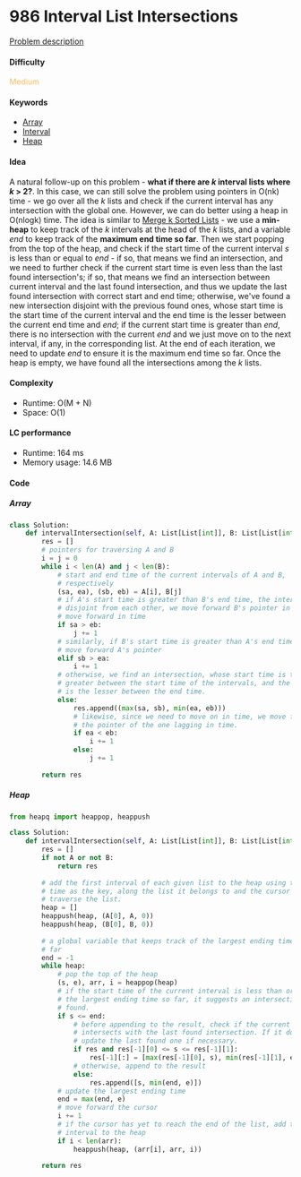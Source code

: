 986 Interval List Intersections
=======================
[Problem description](https://leetcode.com/problems/interval-list-intersections/)

#### Difficulty
<span style="color:#FABC60">Medium</span>

#### Keywords
- [Array](../categories/array.md)
- [Interval](../categories/interval.md)
- [Heap](../categories/heap.md)
  
#### Idea
A natural follow-up on this problem - **what if there are *k* interval lists where *k* > 2?**. In this case, we can still solve the problem using pointers in O(nk) time - we go over all the *k* lists and check if the current interval has any intersection with the global one. However, we can do better using a heap in O(nlogk) time. The idea is similar to [Merge k Sorted Lists](https://leetcode.com/problems/merge-k-sorted-lists) - we use a **min-heap** to keep track of the *k* intervals at the head of the *k* lists, and a variable *end* to keep track of the **maximum end time so far**. Then we start popping from the top of the heap, and check if the start time of the current interval *s* is less than or equal to *end* - if so, that means we find an intersection, and we need to further check if the current start time is even less than the last found intersection's; if so, that means we find an intersection between current interval and the last found intersection, and thus we update the last found intersection with correct start and end time; otherwise, we've found a new intersection disjoint with the previous found ones, whose start time is the start time of the current interval and the end time is the lesser between the current end time and *end*; if the current start time is greater than *end*, there is no intersection with the current *end* and we just move on to the next interval, if any, in the corresponding list. At the end of each iteration, we need to update *end* to ensure it is the maximum end time so far. Once the heap is empty, we have found all the intersections among the *k* lists.


#### Complexity
- Runtime: O(M + N)
- Space: O(1)
  
#### LC performance
- Runtime: 164 ms
- Memory usage: 14.6 MB

#### Code
##### Array
```python
class Solution:
    def intervalIntersection(self, A: List[List[int]], B: List[List[int]]) -> List[List[int]]:
        res = []
        # pointers for traversing A and B
        i = j = 0
        while i < len(A) and j < len(B):
            # start and end time of the current intervals of A and B, 
            # respectively
            (sa, ea), (sb, eb) = A[i], B[j]
            # if A's start time is greater than B's end time, the intervals are 
            # disjoint from each other, we move forward B's pointer in order to 
            # move forward in time
            if sa > eb:
                j += 1
            # similarly, if B's start time is greater than A's end time, we just 
            # move forward A's pointer
            elif sb > ea:
                i += 1
            # otherwise, we find an intersection, whose start time is the 
            # greater between the start time of the intervals, and the end time 
            # is the lesser between the end time. 
            else:
                res.append((max(sa, sb), min(ea, eb)))
                # likewise, since we need to move on in time, we move forward 
                # the pointer of the one lagging in time. 
                if ea < eb:
                    i += 1
                else:
                    j += 1
        
        return res
```

##### Heap
```python
from heapq import heappop, heappush

class Solution:
    def intervalIntersection(self, A: List[List[int]], B: List[List[int]]) -> List[List[int]]:
        res = []
        if not A or not B:
            return res
        
        # add the first interval of each given list to the heap using the start 
        # time as the key, along the list it belongs to and the cursor to 
        # traverse the list.
        heap = []
        heappush(heap, (A[0], A, 0))
        heappush(heap, (B[0], B, 0))
        
        # a global variable that keeps track of the largest ending time seen so
        # far
        end = -1
        while heap:
            # pop the top of the heap 
            (s, e), arr, i = heappop(heap)
            # if the start time of the current interval is less than or equal to
            # the largest ending time so far, it suggests an intersection is 
            # found. 
            if s <= end:
                # before appending to the result, check if the current interval 
                # intersects with the last found intersection. If it does, 
                # update the last found one if necessary. 
                if res and res[-1][0] <= s <= res[-1][1]:
                    res[-1][:] = [max(res[-1][0], s), min(res[-1][1], e)]
                # otherwise, append to the result
                else:
                    res.append([s, min(end, e)])
            # update the largest ending time 
            end = max(end, e)
            # move forward the cursor
            i += 1
            # if the cursor has yet to reach the end of the list, add the next 
            # interval to the heap
            if i < len(arr):
                heappush(heap, (arr[i], arr, i))
        
        return res
```